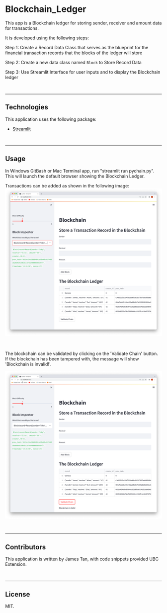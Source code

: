 # Blockchain_Ledger

This app is a Blockchain ledger for storing sender, receiver and amount data for transactions.

It is developed using the following steps:

Step 1: Create a Record Data Class that serves as the blueprint for the financial transaction records that the blocks of the ledger will store

Step 2: Create a new data class named `Block` to Store Record Data

Step 3: Use Streamlit Interface for user inputs and to display the Blockchain ledger

<br/>

----

## Technologies

This application uses the following package:

* [Streamlit](https://streamlit.io)

<br/>

---

## Usage

In Windows GitBash or Mac Terminal app, run "streamlit run pychain.py". This will launch the default browser showing the Blockchain Ledger.

Transactions can be added as shown in the following image:
![image1](images/image1.png)

<br/>

The blockchain can be validated by clicking on the 'Validate Chain' button. If the blockchain has been tampered with, the message will show 'Blockchain is invalid!'.

![image 2](images/image2.png)


<br/>



---

## Contributors

This application is written by James Tan, with code snippets provided UBC Extension.

<br/>

---

## License

MIT.